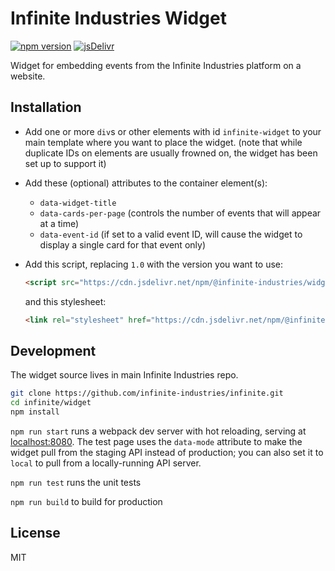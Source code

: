 # Infinite Industries Widget

[![npm version](https://badgen.net/npm/v/@infinite-industries/widget)](https://www.npmjs.com/package/@infinite-industries/widget)
[![jsDelivr](https://data.jsdelivr.com/v1/package/npm/@infinite-industries/widget/badge)](https://www.jsdelivr.com/package/npm/@infinite-industries/widget)

Widget for embedding events from the Infinite Industries platform on a website.

## Installation

- Add one or more `div`s or other elements with id `infinite-widget` to your main template where you want to place the widget.
  (note that while duplicate IDs on elements are usually frowned on, the widget has been set up to support it)
- Add these (optional) attributes to the container element(s):
  - `data-widget-title`
  - `data-cards-per-page` (controls the number of events that will appear at a time)
  - `data-event-id` (if set to a valid event ID, will cause the widget to display a single card for that event only)
- Add this script, replacing `1.0` with the version you want to use:

  ```html
  <script src="https://cdn.jsdelivr.net/npm/@infinite-industries/widget@1.0/dist/main.js"></script>
  ```

  and this stylesheet:

  ```html
  <link rel="stylesheet" href="https://cdn.jsdelivr.net/npm/@infinite-industries/widget@1.0/dist/main.css">
  ```

## Development

The widget source lives in main Infinite Industries repo.

```bash
git clone https://github.com/infinite-industries/infinite.git
cd infinite/widget
npm install
```

`npm run start` runs a webpack dev server with hot reloading, serving at [localhost:8080](http://localhost:8080/). The test page uses the `data-mode` attribute to make the widget pull from the staging API instead of production; you can also set it to `local` to pull from a locally-running API server.

`npm run test` runs the unit tests

`npm run build` to build for production

## License

MIT
